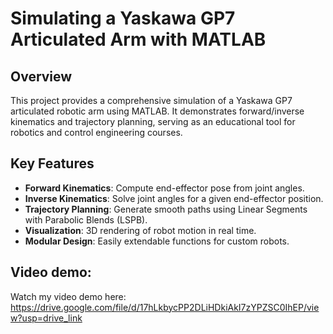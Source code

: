# Simulating a Yaskawa GP7 Articulated Arm with MATLAB

## Overview
This project provides a comprehensive simulation of a Yaskawa GP7 articulated robotic arm using MATLAB. It demonstrates forward/inverse kinematics and trajectory planning, serving as an educational tool for robotics and control engineering courses.

## Key Features
- **Forward Kinematics**: Compute end-effector pose from joint angles.
- **Inverse Kinematics**: Solve joint angles for a given end-effector position.
- **Trajectory Planning**: Generate smooth paths using Linear Segments with Parabolic Blends (LSPB).
- **Visualization**: 3D rendering of robot motion in real time.
- **Modular Design**: Easily extendable functions for custom robots.

## Video demo:
Watch my video demo here:
https://drive.google.com/file/d/17hLkbycPP2DLiHDkiAkI7zYPZSC0IhEP/view?usp=drive_link

